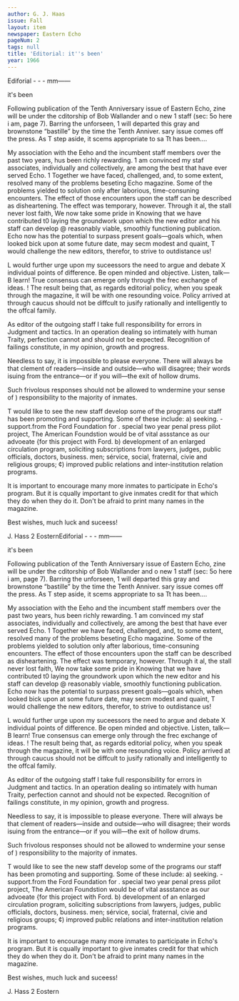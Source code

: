```yaml
---
author: G. J. Haas
issue: Fall
layout: item
newspaper: Eastern Echo
pageNum: 2
tags: null
title: 'Editorial: it''s been'
year: 1966
---
```


Ediforial - - - mm——

it's been

Following publication of the Tenth Anniversary issue of Eastern Echo, zine will be under the cditorship of Bob Wallander and o new 1 staff (sec: 5o here i am, page 7). Barring the unforseen, 1 will departed this gray and brownstone “bastille” by the time the Tenth Anniver. sary issue comes off the press. As T step aside, it scems appropriate to sa Tt has been....

My association with the Eeho and the incumbent staff members over the past two years, hus been richly rewarding. 1 am convinced my staf associates, individually and collectively, are among the best that have ever served Echo. 1 Together we have faced, challenged, and, to some extent, resolved many of the problems beseting Echo magazine. Some of the problems yielded to solution only after laborious, time-consuning encounters. The effect of those encounters upon the staff can be described as disheartening. The effect was temporary, however. Through it al, the stall never lost faith, We now take some pride in Knowing that we have contributed t0 laying the groundwork upon which the new editor and his staff can develop @ reasonably viable, smoothly functioning publication. Echo now has the potential to surpass present goals—goals which, when looked bick upon at some future date, may secm modest and quaint, T would challenge the new editors, therefor, to strive to outdistance us!

L would further urge upon my suceessors the need to argue and debate X individual points of difference. Be open minded and objective. Listen, talk— B learn! True consensus can emerge only through the frec exchange of ideas. ! The result being that, as regards editorial policy, when you speak through the magazine, it will be with one resounding voice. Policy arrived at through caucus should not be diffcult to jusify rationally and intelligently to the offcal family.

As editor of the outgoing staff I take full responsibility for errors in Judgment and tactics. In an operation dealing so intimately with human Traity, perfection cannot and should not be expected. Recognition of failings constitute, in my opinion, growth and progress.

Needless to say, it is impossible to please everyone. There will always be that clement of readers—inside and outside—who will disagree; their words isuing from the entrance—or if you will—the exit of hollow drums.

Such frivolous responses should not be allowed to wndermine your sense of ) responsibility to the majority of inmates.

T would like to see the new staff develop some of the programs our staff has been promoting and supporting. Some of these include: a) seeking. - support.from the Ford Foundation for . special two year penal press pilot project, The American Foundstion would be of vital assstance as our advoeate {for this project with Ford. b) development of an enlarged circulation program, soliciting subscriptions from lawyers, judges, public officials, doctors, business. men; sérvice, social, fraternal, civie and religious groups; ¢) improved public relations and inter-institution relation programs.

It is important to encourage many more inmates to participate in Echo's program. But it is cqually important to give inmates credit for that which they do when they do it. Don't be afraid to print many names in the magazine.

Best wishes, much luck and suceess!

J. Hass 2 EosternEdiforial - - - mm——

it's been

Following publication of the Tenth Anniversary issue of Eastern Echo, zine will be under the cditorship of Bob Wallander and o new 1 staff (sec: 5o here i am, page 7). Barring the unforseen, 1 will departed this gray and brownstone “bastille” by the time the Tenth Anniver. sary issue comes off the press. As T step aside, it scems appropriate to sa Tt has been....

My association with the Eeho and the incumbent staff members over the past two years, hus been richly rewarding. 1 am convinced my staf associates, individually and collectively, are among the best that have ever served Echo. 1 Together we have faced, challenged, and, to some extent, resolved many of the problems beseting Echo magazine. Some of the problems yielded to solution only after laborious, time-consuning encounters. The effect of those encounters upon the staff can be described as disheartening. The effect was temporary, however. Through it al, the stall never lost faith, We now take some pride in Knowing that we have contributed t0 laying the groundwork upon which the new editor and his staff can develop @ reasonably viable, smoothly functioning publication. Echo now has the potential to surpass present goals—goals which, when looked bick upon at some future date, may secm modest and quaint, T would challenge the new editors, therefor, to strive to outdistance us!

L would further urge upon my suceessors the need to argue and debate X individual points of difference. Be open minded and objective. Listen, talk— B learn! True consensus can emerge only through the frec exchange of ideas. ! The result being that, as regards editorial policy, when you speak through the magazine, it will be with one resounding voice. Policy arrived at through caucus should not be diffcult to jusify rationally and intelligently to the offcal family.

As editor of the outgoing staff I take full responsibility for errors in Judgment and tactics. In an operation dealing so intimately with human Traity, perfection cannot and should not be expected. Recognition of failings constitute, in my opinion, growth and progress.

Needless to say, it is impossible to please everyone. There will always be that clement of readers—inside and outside—who will disagree; their words isuing from the entrance—or if you will—the exit of hollow drums.

Such frivolous responses should not be allowed to wndermine your sense of ) responsibility to the majority of inmates.

T would like to see the new staff develop some of the programs our staff has been promoting and supporting. Some of these include: a) seeking. - support.from the Ford Foundation for . special two year penal press pilot project, The American Foundstion would be of vital assstance as our advoeate {for this project with Ford. b) development of an enlarged circulation program, soliciting subscriptions from lawyers, judges, public officials, doctors, business. men; sérvice, social, fraternal, civie and religious groups; ¢) improved public relations and inter-institution relation programs.

It is important to encourage many more inmates to participate in Echo's program. But it is cqually important to give inmates credit for that which they do when they do it. Don't be afraid to print many names in the magazine.

Best wishes, much luck and suceess!

J. Hass 2 Eostern